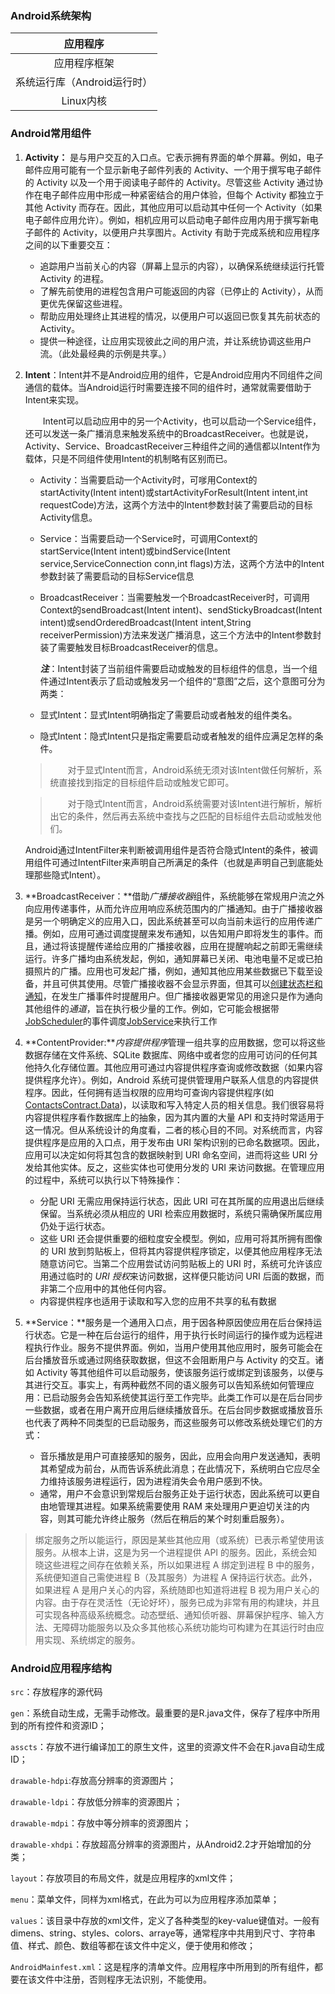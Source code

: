 ### Android系统架构

|          应用程序           |
| :-------------------------: |
|        应用程序框架         |
| 系统运行库（Android运行时） |
|          Linux内核          |

### Android常用组件

1. **Activity：** 是与用户交互的入口点。它表示拥有界面的单个屏幕。例如，电子邮件应用可能有一个显示新电子邮件列表的 Activity、一个用于撰写电子邮件的 Activity 以及一个用于阅读电子邮件的 Activity。尽管这些 Activity 通过协作在电子邮件应用中形成一种紧密结合的用户体验，但每个 Activity 都独立于其他 Activity 而存在。因此，其他应用可以启动其中任何一个 Activity（如果电子邮件应用允许）。例如，相机应用可以启动电子邮件应用内用于撰写新电子邮件的 Activity，以便用户共享图片。Activity 有助于完成系统和应用程序之间的以下重要交互：

   - 追踪用户当前关心的内容（屏幕上显示的内容），以确保系统继续运行托管 Activity 的进程。
   - 了解先前使用的进程包含用户可能返回的内容（已停止的 Activity），从而更优先保留这些进程。
   - 帮助应用处理终止其进程的情况，以便用户可以返回已恢复其先前状态的 Activity。
   - 提供一种途径，让应用实现彼此之间的用户流，并让系统协调这些用户流。（此处最经典的示例是共享。）

2. **Intent**：Intent并不是Android应用的组件，它是Android应用内不同组件之间通信的载体。当Android运行时需要连接不同的组件时，通常就需要借助于Intent来实现。

   　　Intent可以启动应用中的另一个Activity，也可以启动一个Service组件，还可以发送一条广播消息来触发系统中的BroadcastReceiver。也就是说，Activity、Service、BroadcastReceiver三种组件之间的通信都以Intent作为载体，只是不同组件使用Intent的机制略有区别而已。

   - Activity：当需要启动一个Activity时，可嗲用Context的startActivity(Intent intent)或startActivityForResult(Intent intent,int requestCode)方法，这两个方法中的Intent参数封装了需要启动的目标Activity信息。

   - Service：当需要启动一个Service时，可调用Context的startService(Intent intent)或bindService(Intent service,ServiceConnection conn,int flags)方法，这两个方法中的Intent参数封装了需要启动的目标Service信息

   - BroadcastReceiver：当需要触发一个BroadcastReceiver时，可调用Context的sendBroadcast(Intent intent)、sendStickyBroadcast(Intent intent)或sendOrderedBroadcast(Intent intent,String receiverPermission)方法来发送广播消息，这三个方法中的Intent参数封装了需要触发目标BroadcastReceiver的信息。

     ***注***：Intent封装了当前组件需要启动或触发的目标组件的信息，当一个组件通过Intent表示了启动或触发另一个组件的“意图”之后，这个意图可分为两类：

   - 显式Intent：显式Intent明确指定了需要启动或者触发的组件类名。

   - 隐式Intent：隐式Intent只是指定需要启动或者触发的组件应满足怎样的条件。

   > 　　对于显式Intent而言，Android系统无须对该Intent做任何解析，系统直接找到指定的目标组件启动或触发它即可。

   > 　　对于隐式Intent而言，Android系统需要对该Intent进行解析，解析出它的条件，然后再去系统中查找与之匹配的目标组件去启动或触发他们。

   ​		Android通过IntentFilter来判断被调用组件是否符合隐式Intent的条件，被调用组件可通过IntentFilter来声明自己所满足的条件（也就是声明自己到底能处理那些隐式Intent）。

3. **BroadcastReceiver：**借助*广播接收器*组件，系统能够在常规用户流之外向应用传递事件，从而允许应用响应系统范围内的广播通知。由于广播接收器是另一个明确定义的应用入口，因此系统甚至可以向当前未运行的应用传递广播。例如，应用可通过调度提醒来发布通知，以告知用户即将发生的事件。而且，通过将该提醒传递给应用的广播接收器，应用在提醒响起之前即无需继续运行。许多广播均由系统发起，例如，通知屏幕已关闭、电池电量不足或已拍摄照片的广播。应用也可发起广播，例如，通知其他应用某些数据已下载至设备，并且可供其使用。尽管广播接收器不会显示界面，但其可以[创建状态栏和通知](https://developer.android.google.cn/guide/topics/ui/notifiers/notifications.html)，在发生广播事件时提醒用户。但广播接收器更常见的用途只是作为通向其他组件的*通道*，旨在执行极少量的工作。例如，它可能会根据带[JobScheduler](https://developer.android.google.cn/reference/android/app/job/JobScheduler.html)的事件调度[JobService](https://developer.android.google.cn/reference/android/app/job/JobService.html)来执行工作

4. **ContentProvider:***内容提供程序*管理一组共享的应用数据，您可以将这些数据存储在文件系统、SQLite 数据库、网络中或者您的应用可访问的任何其他持久化存储位置。其他应用可通过内容提供程序查询或修改数据（如果内容提供程序允许）。例如，Android 系统可提供管理用户联系人信息的内容提供程序。因此，任何拥有适当权限的应用均可查询内容提供程序(如[ContactsContract.Data](https://developer.android.google.cn/reference/android/provider/ContactsContract.Data.html))，以读取和写入特定人员的相关信息。我们很容易将内容提供程序看作数据库上的抽象，因为其内置的大量 API 和支持时常适用于这一情况。但从系统设计的角度看，二者的核心目的不同。对系统而言，内容提供程序是应用的入口点，用于发布由 URI 架构识别的已命名数据项。因此，应用可以决定如何将其包含的数据映射到 URI 命名空间，进而将这些 URI 分发给其他实体。反之，这些实体也可使用分发的 URI 来访问数据。在管理应用的过程中，系统可以执行以下特殊操作：

   - 分配 URI 无需应用保持运行状态，因此 URI     可在其所属的应用退出后继续保留。当系统必须从相应的 URI 检索应用数据时，系统只需确保所属应用仍处于运行状态。
   - 这些 URI 还会提供重要的细粒度安全模型。例如，应用可将其所拥有图像的 URI 放到剪贴板上，但将其内容提供程序锁定，以便其他应用程序无法随意访问它。当第二个应用尝试访问剪贴板上的 URI 时，系统可允许该应用通过临时的 *URI 授权*来访问数据，这样便只能访问 URI 后面的数据，而非第二个应用中的其他任何内容。
   - 内容提供程序也适用于读取和写入您的应用不共享的私有数据

5. **Service：**服务是一个通用入口点，用于因各种原因使应用在后台保持运行状态。它是一种在后台运行的组件，用于执行长时间运行的操作或为远程进程执行作业。服务不提供界面。例如，当用户使用其他应用时，服务可能会在后台播放音乐或通过网络获取数据，但这不会阻断用户与 Activity 的交互。诸如 Activity 等其他组件可以启动服务，使该服务运行或绑定到该服务，以便与其进行交互。事实上，有两种截然不同的语义服务可以告知系统如何管理应用：已启动服务会告知系统使其运行至工作完毕。此类工作可以是在后台同步一些数据，或者在用户离开应用后继续播放音乐。在后台同步数据或播放音乐也代表了两种不同类型的已启动服务，而这些服务可以修改系统处理它们的方式：

   - 音乐播放是用户可直接感知的服务，因此，应用会向用户发送通知，表明其希望成为前台，从而告诉系统此消息；在此情况下，系统明白它应尽全力维持该服务进程运行，因为进程消失会令用户感到不快。
   - 通常，用户不会意识到常规后台服务正处于运行状态，因此系统可以更自由地管理其进程。如果系统需要使用     RAM 来处理用户更迫切关注的内容，则其可能允许终止服务（然后在稍后的某个时刻重启服务）。

> 绑定服务之所以能运行，原因是某些其他应用（或系统）已表示希望使用该服务。从根本上讲，这是为另一个进程提供 API 的服务。因此，系统会知晓这些进程之间存在依赖关系，所以如果进程 A 绑定到进程 B 中的服务，系统便知道自己需使进程 B（及其服务）为进程 A 保持运行状态。此外，如果进程 A 是用户关心的内容，系统随即也知道将进程 B 视为用户关心的内容。由于存在灵活性（无论好坏），服务已成为非常有用的构建块，并且可实现各种高级系统概念。动态壁纸、通知侦听器、屏幕保护程序、输入方法、无障碍功能服务以及众多其他核心系统功能均可构建为在其运行时由应用实现、系统绑定的服务。

### Android应用程序结构

`src`：存放程序的源代码

`gen`：系统自动生成，无需手动修改。最重要的是R.java文件，保存了程序中所用到的所有控件和资源ID；

`asscts`：存放不进行编译加工的原生文件，这里的资源文件不会在R.java自动生成ID；

`drawable-hdpi`:存放高分辨率的资源图片；

`drawable-ldpi`：存放低分辨率的资源图片；

`drawable-mdpi`：存放中等分辨率的资源图片；

`drawable-xhdpi`：存放超高分辨率的资源图片，从Android2.2才开始增加的分类；

`layout`：存放项目的布局文件，就是应用程序的xml文件；

`menu`：菜单文件，同样为xml格式，在此为可以为应用程序添加菜单；

`values`：该目录中存放的xml文件，定义了各种类型的key-value键值对。一般有dimens、string、styles、colors、arraye等，通常程序中共用到尺寸、字符串值、样式、颜色、数组等都在该文件中定义，便于使用和修改；

`AndroidMainfest.xml`：这是程序的清单文件。应用程序中所用到的所有组件，都要在该文件中注册，否则程序无法识别，不能使用。

